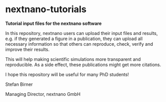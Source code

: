 # nextnano-tutorials

**Tutorial input files for the nextnano software**

In this repository, nextnano users can upload their input files and results, e.g. if they generated a figure in a publication, they can upload all necessary information so that others can reproduce, check, verify and improve their results.

This will help making scientific simulations more transparent and reproducible. As a side effect, these publications might get more citations.

I hope this repository will be useful for many PhD students!

Stefan Birner

Managing Director, nextnano GmbH
